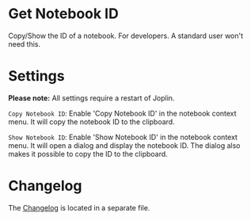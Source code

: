 # Get Notebook ID

Copy/Show the ID of a notebook. For developers. A standard user won't need this.

# Settings

**Please note:** All settings require a restart of Joplin.

`Copy Notebook ID`: Enable 'Copy Notebook ID' in the notebook context menu. It will copy the notebook ID to the clipboard.

`Show Notebook ID`: Enable 'Show Notebook ID' in the notebook context menu. It will open a dialog and display the notebook ID. The dialog also makes it possible to copy the ID to the clipboard.

# Changelog

The [Changelog](https://github.com/tessus/joplin-plugin-get-notebook-id/blob/master/Changelog.md) is located in a separate file.
